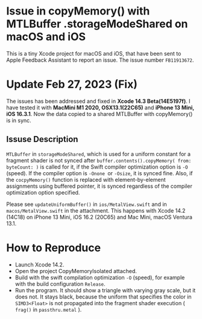 # Issue in copyMemory() with MTLBuffer .storageModeShared on macOS and iOS

This is a tiny Xcode project for macOS and iOS, that have been sent to Apple Feedback Assistant to report an issue.
The issue number `FB11913672`.

# Update Feb 27, 2023 (Fix)

The issues has been addressed and fixed in **Xcode 14.3 Beta(14E5197f)**.
I have tested it with **MacMini M1 2020, OSX13.1(22C65)** and **iPhone 13 Mini, iOS 16.3.1**.
Now the data copied to a shared MTLBuffer with copyMemory() is in sync.

## Issuse Description

`MTLBuffer` in `storageModeShared`, which is used for a uniform constant for a fragment shader is not synced after  `buffer.contents().copyMemory( from:  byteCount: )` is called for it, if the Swift compiler optimization option is `-O` (speed).
If the compiler option is `-Onone `or `-Osize`, it is synced fine.
Also, if the `cocpyMemory()` function is replaced with element-by-element assignments using buffered pointer, it is synced regardless of the compiler optimization option specified.

Please see `updateUniformBuffer()` in `ios/MetalView.swift` and in `macos/MetalView.swift` in the attachment.
This happens with Xcode 14.2 (14C18) on iPhone 13 Mini, iOS 16.2 (20C65) and Mac Mini, macOS Ventura 13.1.

# How to Reproduce
- Launch Xcode 14.2.
- Open the project CopyMemoryIsolated attached.
- Build with the swift compilation optimization `-O` (speed), for example with the build configuration `Release`.
- Run the program. It should show a triangle with varying gray scale, but it does not. It stays black, because the uniform that specifies the color in  `SIMD3<Float>` is not propagated into the fragment shader execution ( `frag()` in `passthru.metal` ).
